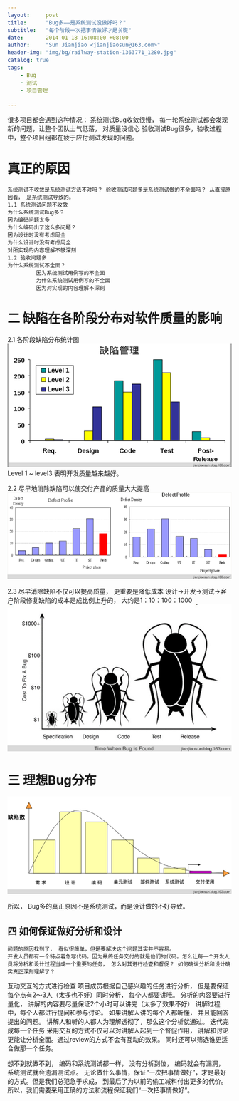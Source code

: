 ```yaml
---
layout:     post
title:      "Bug多——是系统测试没做好吗？"
subtitle:   "每个阶段一次把事情做好才是关键"
date:       2014-01-18 16:08:00 +08:00
author:     "Sun Jianjiao <jianjiaosun@163.com>"
header-img: "img/bg/railway-station-1363771_1280.jpg"
catalog: true
tags:
    - Bug
    - 测试
    - 项目管理

---
```


很多项目都会遇到这种情况：
系统测试Bug收敛很慢， 每一轮系统测试都会发现新的问题，让整个团队士气低落， 对质量没信心
验收测试Bug很多，验收过程中，整个项目组都在疲于应付测试发现的问题。

# 真正的原因
    系统测试不收敛是系统测试方法不对吗？ 验收测试问题多是系统测试做的不全面吗？ 从直接原因看， 是系统测试导致的。
	1.1 系统测试问题不收敛
	为什么系统测试Bug多？
	因为编码问题太多
	为什么编码出了这么多问题？
	因为设计时没有考虑周全
	为什么设计时没有考虑周全
	对所实现的内容理解不够深刻
	1.2 验收问题多
	为什么系统测试不全面？
	         因为系统测试用例写的不全面
			 为什么系统测试用例写的不全面
			 因为对实现的内容理解不深刻

# 二 缺陷在各阶段分布对软件质量的影响
2.1 各阶段缺陷分布统计图
![Bug management](/img/post/2016-6-18-bug-test/bug-management.png)
Level 1 ~ level3 表明开发质量越来越好。

2.2 尽早地消除缺陷可以使交付产品的质量大大提高
![Bug management](/img/post/2016-6-18-bug-test/defect-profile.png)

2.3 尽早消除缺陷不仅可以提高质量， 更重要是降低成本 
设计->开发->测试->客户阶段修复缺陷的成本是成比例上升的， 大约是1：10：100：1000
![Bug management](/img/post/2016-6-18-bug-test/bug-money.jpg)

# 三 理想Bug分布
![Bug management](/img/post/2016-6-18-bug-test/bug-distribution.png)

所以， Bug多的真正原因不是系统测试，而是设计做的不好导致。

## 四 如何保证做好分析和设计
    问题的原因找到了， 看似很简单，但是要解决这个问题其实并不容易。
    开发人员都有一个特点着急写代码，因为最终任务交付的就是他们的代码。怎么让每一个开发人员将分析和设计过程当成一个重要的任务， 怎么对其进行检查和督促？ 如何确认分析和设计确实真正深刻理解了？
互动交互的方式进行检查
项目成员根据自己感兴趣的任务进行分析， 但是要保证每个点有2～3人（太多也不好）同时分析， 每个人都要讲哦。
分析的内容要进行量化， 讲解的内容要尽量保证2个小时可以讲完（太多了效果不好）
讲解过程中，每个人都进行提问和参与讨论。
如果讲解人讲的每个人都听懂， 并且能回答提出的问题。 讲解人和听的人都人为理解透彻了，那么这个分析就通过。
迭代完成每一个任务
采用交互的方式不仅可以对讲解人起到一个督促作用， 讲解和讨论更能让分析全面。通过review的方式不会有互动的效果。 同时还可以筛选谁更适合做那一个任务。

  想不到就做不到， 编码和系统测试都一样， 没有分析到位， 编码就会有漏洞， 系统测试就会遗漏测试点。
  无论做什么事情，保证“一次把事情做好”，才是最好的方式。但是我们总犯急于求成， 到最后了为以前的偷工减料付出更多的代价。 所以，我们需要采用正确的方法和流程保证我们“一次把事情做好”。 


